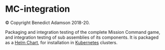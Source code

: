 # MC-integration
© Copyright Benedict Adamson 2018-20.

Packaging and integration testing of the complete Mission Command game,
and integration testing of sub assemblies of its components.
It is packaged as a [Helm Chart](https://helm.sh/),
for installation in
[Kubernetes](https://kubernetes.io/)
clusters.